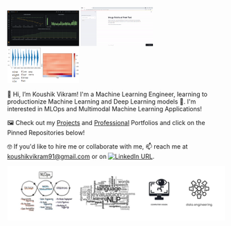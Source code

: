 <div class="row">
  <div class="column">
    <img src="dashboard-gif.gif" alt="Real-Time Anomaly Detection Platform" style="width:33%">
    <img src="app-demo.gif" alt="Multimodal Image Retrieval" style="width:33%">
    <img src="social-preview.png" alt="Speech Recognition" style="width:33%">
  </div>
</div>

👋 Hi, I’m Koushik Vikram! I'm a Machine Learning Engineer, learning to productionize Machine Learning and Deep Learning models 🤖. I'm interested in MLOps and Multimodal Machine Learning Applications!

🖼️ Check out my [Projects](https://docs.google.com/presentation/d/1aHB9czcykSEpf9VcRZu8BxwK9RDxlAlg6rttus4cJEQ/edit#slide=id.gfc0a519646_0_130) and [Professional](https://docs.google.com/presentation/d/1xaMbOfVN_MTBk1qhSbi0HumXaNeqU6313tICI0Iv2qI/edit#slide=id.g1027d0b777f_0_124) Portfolios and click on the Pinned Repositories below! 

🤓 If you'd like to hire me or collaborate with me, 📫 reach me at koushikvikram91@gmail.com or on [![LinkedIn URL](https://img.shields.io/badge/-Koushik%20Vikram-blue?style=flat&logo=linkedin)](https://www.linkedin.com/in/koushikvikram/).

![](github-banner.jpg)

<!---
koushikvikram/koushikvikram is a ✨ special ✨ repository because its `README.md` (this file) appears on your GitHub profile.
You can click the Preview link to take a look at your changes.
--->
